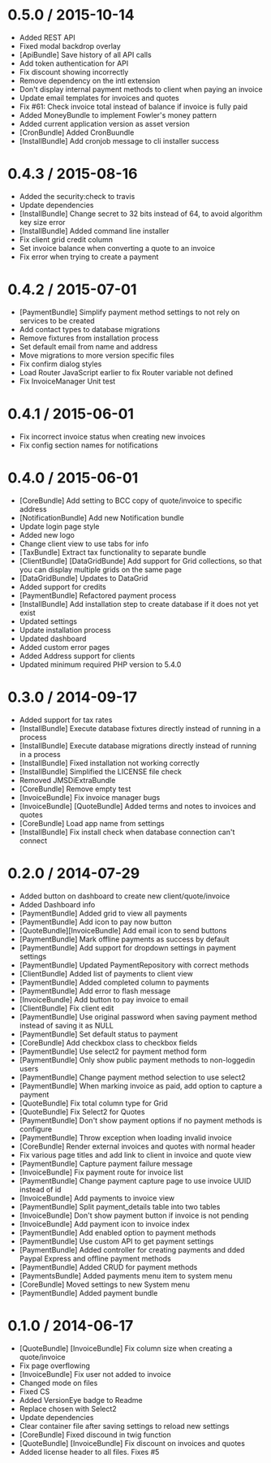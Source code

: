 
0.5.0 / 2015-10-14
==================

  * Added REST API
  * Fixed modal backdrop overlay
  * [ApiBundle] Save history of all API calls
  * Add token authentication for API
  * Fix discount showing incorrectly
  * Remove dependency on the intl extension
  * Don't display internal payment methods to client when paying an invoice
  * Update email templates for invoices and quotes
  * Fix #61: Check invoice total instead of balance if invoice is fully paid
  * Added MoneyBundle to implement Fowler's money pattern
  * Added current application version as asset version
  * [CronBundle] Added CronBuundle
  * [InstallBundle] Add cronjob message to cli installer success

0.4.3 / 2015-08-16
==================

  * Added the security:check to travis
  * Update dependencies
  * [InstallBundle] Change secret to 32 bits instead of 64, to avoid algorithm key size error
  * [InstallBundle] Added command line installer
  * Fix client grid credit column
  * Set invoice balance when converting a quote to an invoice
  * Fix error when trying to create a payment

0.4.2 / 2015-07-01
==================

  * [PaymentBundle] Simplify payment method settings to not rely on services to be created
  * Add contact types to database migrations
  * Remove fixtures from installation process
  * Set default email from name and address
  * Move migrations to more version specific files
  * Fix confirm dialog styles
  * Load Router JavaScript earlier to fix Router variable not defined
  * Fix InvoiceManager Unit test

0.4.1 / 2015-06-01
==================

  * Fix incorrect invoice status when creating new invoices
  * Fix config section names for notifications

0.4.0 / 2015-06-01
==================

  * [CoreBundle] Add setting to BCC copy of quote/invoice to specific address
  * [NotificationBundle] Add new Notification bundle
  * Update login page style
  * Added new logo
  * Change client view to use tabs for info
  * [TaxBundle] Extract tax functionality to separate bundle
  * [ClientBundle] [DataGridBunde] Add support for Grid collections, so that you can display multiple grids on the same page
  * [DataGridBundle] Updates to DataGrid
  * Added support for credits
  * [PaymentBundle] Refactored payment process
  * [InstallBundle] Add installation step to create database if it does not yet exist
  * Updated settings
  * Update installation process
  * Updated dashboard
  * Added custom error pages
  * Added Address support for clients
  * Updated minimum required PHP version to 5.4.0

0.3.0 / 2014-09-17
==================

 * Added support for tax rates
 * [InstallBundle] Execute database fixtures directly instead of running in a process
 * [InstallBundle] Execute database migrations directly instead of running in a process
 * [InstallBundle] Fixed installation not working correctly
 * [InstallBundle] Simplified the LICENSE file check
 * Removed JMSDiExtraBundle
 * [CoreBundle] Remove empty test
 * [InvoiceBundle] Fix invoice manager bugs
 * [InvoiceBundle] [QuoteBundle] Added terms and notes to invoices and quotes
 * [CoreBundle] Load app name from settings
 * [InstallBundle] Fix install check when database connection can't connect

0.2.0 / 2014-07-29
==================

 * Added button on dashboard to create new client/quote/invoice
 * Added Dashboard info
 * [PaymentBundle] Added grid to view all payments
 * [PaymentBundle] Add icon to pay now button
 * [QuoteBundle][InvoiceBundle] Add email icon to send buttons
 * [PaymentBundle] Mark offline payments as success by default
 * [PaymentBundle] Add support for dropdown settings in payment settings
 * [PaymentBundle] Updated PaymentRepository with correct methods
 * [ClientBundle] Added list of payments to client view
 * [PaymentBundle] Added completed column to payments
 * [PaymentBundle] Add error to flash message
 * [InvoiceBundle] Add button to pay invoice to email
 * [ClientBundle] Fix client edit
 * [PaymentBundle] Use original password when saving payment method instead of saving it as NULL
 * [PaymentBundle] Set default status to payment
 * [CoreBundle] Add checkbox class to checkbox fields
 * [PaymentBundle] Use select2 for payment method form
 * [PaymentBundle] Only show public payment methods to non-loggedin users
 * [PaymentBundle] Change payment method selection to use select2
 * [PaymentBundle] When marking invoice as paid, add option to capture a payment
 * [QuoteBundle] Fix total column type for Grid
 * [QuoteBundle] Fix Select2 for Quotes
 * [PaymentBundle] Don't show payment options if no payment methods is configure
 * [PaymentBundle] Throw exception when loading invalid invoice
 * [CoreBundle] Render external invoices and quotes with normal header
 * Fix various page titles and add link to client in invoice and quote view
 * [PaymentBundle] Capture payment failure message
 * [InvoiceBundle] Fix payment route for invoice list
 * [PaymentBundle] Change payment capture page to use invoice UUID instead of id
 * [InvoiceBundle] Add payments to invoice view
 * [PaymentBundle] Split payment_details table into two tables
 * [InvoiceBundle] Don't show payment button if invoice is not pending
 * [InvoiceBundle] Add payment icon to invoice index
 * [PaymentBundle] Add enabled option to payment methods
 * [PaymentBundle] Use custom API to get payment settings
 * [PaymentBundle] Added controller for creating payments and dded Paypal Express and offline payment methods
 * [PaymentBundle] Added CRUD for payment methods
 * [PaymentsBundle] Added payments menu item to system menu
 * [CoreBundle] Moved settings to new System menu
 * [PaymentBundle] Added payment bundle

0.1.0 / 2014-06-17
==================

 * [QuoteBundle] [InvoiceBundle] Fix column size when creating a quote/invoice
 * Fix page overflowing
 * [InvoiceBundle] Fix user not added to invoice
 * Changed mode on files
 * Fixed CS
 * Added VersionEye badge to Readme
 * Replace chosen with Select2
 * Update dependencies
 * Clear container file after saving settings to reload new settings
 * [CoreBundle] Fixed discound in twig function
 * [QuoteBundle] [InvoiceBundle] Fix discount on invoices and quotes
 * Added license header to all files. Fixes #5
